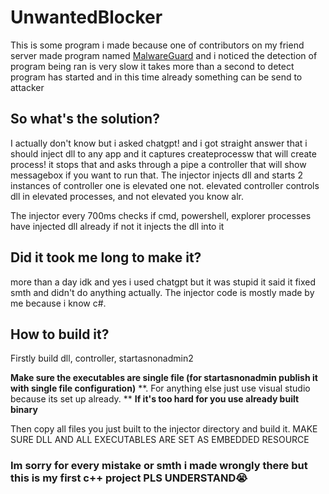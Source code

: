 # UnwantedBlocker
This is some program i made because one of contributors on my friend server made program named [MalwareGuard](https://github.com/0xresetti/malwareguard) and i noticed the detection of program being ran is very slow it takes more than a second to detect program has started and in this time already something can be send to attacker
## So what's the solution?
I actually don't know but i asked chatgpt! and i got straight answer that i should inject dll to any app and it captures createprocessw that will create process! it stops that and asks through a pipe a controller that will show messagebox if you want to run that. The injector injects dll and starts 2 instances of controller one is elevated one not. elevated controller controls dll in elevated processes, and not elevated you know alr.

The injector every 700ms checks if cmd, powershell, explorer processes have injected dll already if not it injects the dll into it
## Did it took me long to make it?
more than a day idk and yes i used chatgpt but it was stupid it said it fixed smth and didn't do anything actually. The injector code is mostly made by me because i know c#.

## How to build it?
Firstly build dll, controller, startasnonadmin2

**Make sure the executables are single file (for startasnonadmin publish it with single file configuration)**
**. For anything else just use visual studio because its set up already. **
**If it's too hard for you use already built binary**

Then copy all files you just built to the injector directory and build it. MAKE SURE DLL AND ALL EXECUTABLES ARE SET AS EMBEDDED RESOURCE

### Im sorry for every mistake or smth i made wrongly there but this is my first c++ project PLS UNDERSTAND😭
